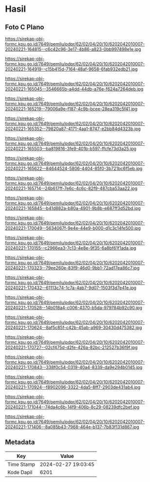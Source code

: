 # Hasil

## Foto C Plano

https://sirekap-obj-formc.kpu.go.id/7649/pemilu/pdpr/62/02/04/20/10/6202042010007-20240221-164815--c6c42c96-3e17-4b86-a823-0bb997498e1e.jpg

https://sirekap-obj-formc.kpu.go.id/7649/pemilu/pdpr/62/02/04/20/10/6202042010007-20240221-164919--c15b415d-7164-48af-9658-6fab932edb21.jpg

https://sirekap-obj-formc.kpu.go.id/7649/pemilu/pdpr/62/02/04/20/10/6202042010007-20240221-165045--3546665b-a4dd-44db-a76e-f624a7264deb.jpg

https://sirekap-obj-formc.kpu.go.id/7649/pemilu/pdpr/62/02/04/20/10/6202042010007-20240221-165219--79006a9e-f187-4c9b-bcee-28ea319c5f41.jpg

https://sirekap-obj-formc.kpu.go.id/7649/pemilu/pdpr/62/02/04/20/10/6202042010007-20240221-165352--79820a87-4171-4aa1-8747-e2bb84d4323b.jpg

https://sirekap-obj-formc.kpu.go.id/7649/pemilu/pdpr/62/02/04/20/10/6202042010007-20240221-165503--ba819816-3fe9-401b-b597-ffcfe73d3a25.jpg

https://sirekap-obj-formc.kpu.go.id/7649/pemilu/pdpr/62/02/04/20/10/6202042010007-20240221-165622--84644524-5806-4404-85f0-3b721bc6f5eb.jpg

https://sirekap-obj-formc.kpu.go.id/7649/pemilu/pdpr/62/02/04/20/10/6202042010007-20240221-165714--24b617ff-7e6c-4c6c-82f9-487cba53aa22.jpg

https://sirekap-obj-formc.kpu.go.id/7649/pemilu/pdpr/62/02/04/20/10/6202042010007-20240221-165845--b41d882a-b80a-4901-9b8b-e687ff3d52bd.jpg

https://sirekap-obj-formc.kpu.go.id/7649/pemilu/pdpr/62/02/04/20/10/6202042010007-20240221-170049--5634067f-9e4e-44e9-b000-d1c3c14fe500.jpg

https://sirekap-obj-formc.kpu.go.id/7649/pemilu/pdpr/62/02/04/20/10/6202042010007-20240221-170155--c2966ea3-7c13-4e8e-9f35-6a8bf61f1ada.jpg

https://sirekap-obj-formc.kpu.go.id/7649/pemilu/pdpr/62/02/04/20/10/6202042010007-20240221-170323--79ee260e-83f9-46d0-9bb1-72ad17ea86c7.jpg

https://sirekap-obj-formc.kpu.go.id/7649/pemilu/pdpr/62/02/04/20/10/6202042010007-20240221-170432--61113c74-1c7a-4ab7-9d07-1503f3d7e41e.jpg

https://sirekap-obj-formc.kpu.go.id/7649/pemilu/pdpr/62/02/04/20/10/6202042010007-20240221-170528--14b018a4-c006-4370-b5da-979784b92c90.jpg

https://sirekap-obj-formc.kpu.go.id/7649/pemilu/pdpr/62/02/04/20/10/6202042010007-20240221-170624--8af5c85f-c42b-45ab-a969-30430d475382.jpg

https://sirekap-obj-formc.kpu.go.id/7649/pemilu/pdpr/62/02/04/20/10/6202042010007-20240221-170727--02cf475d-d2fe-426a-82bc-212527b36f9f.jpg

https://sirekap-obj-formc.kpu.go.id/7649/pemilu/pdpr/62/02/04/20/10/6202042010007-20240221-170843--338f0c54-0319-40a4-8339-da9e294b0145.jpg

https://sirekap-obj-formc.kpu.go.id/7649/pemilu/pdpr/62/02/04/20/10/6202042010007-20240221-170924--f8902096-3322-4da5-8ff7-2903de431ab4.jpg

https://sirekap-obj-formc.kpu.go.id/7649/pemilu/pdpr/62/02/04/20/10/6202042010007-20240221-171044--74da4c6b-14f9-406b-8c29-08239dfc2bef.jpg

https://sirekap-obj-formc.kpu.go.id/7649/pemilu/pdpr/62/02/04/20/10/6202042010007-20240221-171406--8a085b43-7968-464e-b137-7b83f131d867.jpg


## Metadata

| Key        | Value               |
| ---------- | ------------------- |
| Time Stamp | 2024-02-27 19:03:45 |
| Kode Dapil | 6201                |



